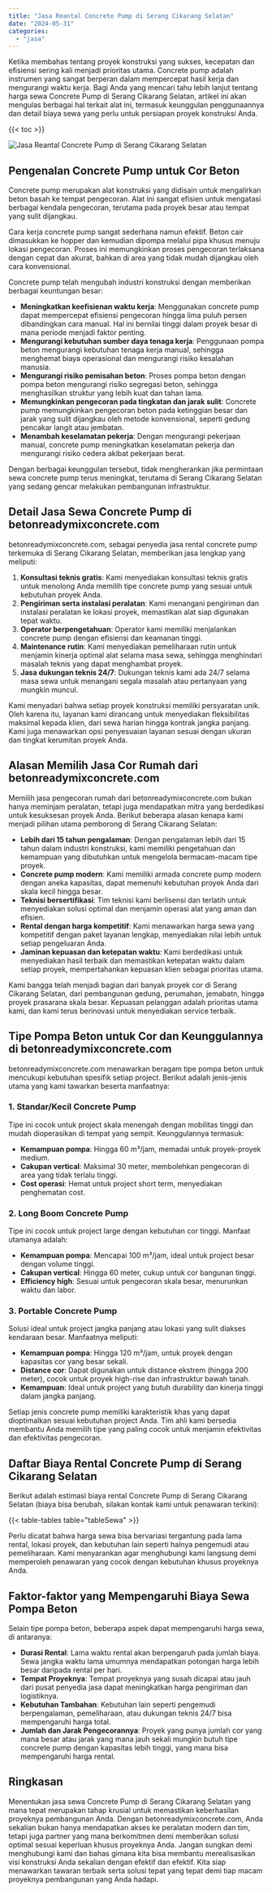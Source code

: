 ```yaml
---
title: "Jasa Reantal Concrete Pump di Serang Cikarang Selatan"
date: "2024-05-31"
categories: 
  - "jasa"
---
```


Ketika membahas tentang proyek konstruksi yang sukses, kecepatan dan efisiensi sering kali menjadi prioritas utama. Concrete pump adalah instrumen yang sangat berperan dalam mempercepat hasil kerja dan mengurangi waktu kerja. Bagi Anda yang mencari tahu lebih lanjut tentang harga sewa Concrete Pump di Serang Cikarang Selatan, artikel ini akan mengulas berbagai hal terkait alat ini, termasuk keunggulan penggunaannya dan detail biaya sewa yang perlu untuk persiapan proyek konstruksi Anda.

{{< toc >}}

![Jasa Reantal Concrete Pump di Serang Cikarang Selatan](https://betoncor8.github.io/pump/concrete-pump%20(27).png)

## Pengenalan Concrete Pump untuk Cor Beton

Concrete pump merupakan alat konstruksi yang didisain untuk mengalirkan beton basah ke tempat pengecoran. Alat ini sangat efisien untuk mengatasi berbagai kendala pengecoran, terutama pada proyek besar atau tempat yang sulit dijangkau.

Cara kerja concrete pump sangat sederhana namun efektif. Beton cair dimasukkan ke hopper dan kemudian dipompa melalui pipa khusus menuju lokasi pengecoran. Proses ini memungkinkan proses pengecoran terlaksana dengan cepat dan akurat, bahkan di area yang tidak mudah dijangkau oleh cara konvensional.

Concrete pump telah mengubah industri konstruksi dengan memberikan berbagai keuntungan besar:

- **Meningkatkan keefisienan waktu kerja**: Menggunakan concrete pump dapat mempercepat efisiensi pengecoran hingga lima puluh persen dibandingkan cara manual. Hal ini bernilai tinggi dalam proyek besar di mana periode menjadi faktor penting.
- **Mengurangi kebutuhan sumber daya tenaga kerja**: Penggunaan pompa beton mengurangi kebutuhan tenaga kerja manual, sehingga menghemat biaya operasional dan mengurangi risiko kesalahan manusia.
- **Mengurangi risiko pemisahan beton**: Proses pompa beton dengan pompa beton mengurangi risiko segregasi beton, sehingga menghasilkan struktur yang lebih kuat dan tahan lama.
- **Memungkinkan pengecoran pada tingkatan dan jarak sulit**: Concrete pump memungkinkan pengecoran beton pada ketinggian besar dan jarak yang sulit dijangkau oleh metode konvensional, seperti gedung pencakar langit atau jembatan.
- **Menambah keselamatan pekerja**: Dengan mengurangi pekerjaan manual, concrete pump meningkatkan keselamatan pekerja dan mengurangi risiko cedera akibat pekerjaan berat.

Dengan berbagai keunggulan tersebut, tidak mengherankan jika permintaan sewa concrete pump terus meningkat, terutama di Serang Cikarang Selatan yang sedang gencar melakukan pembangunan infrastruktur.

## Detail Jasa Sewa Concrete Pump di betonreadymixconcrete.com

betonreadymixconcrete.com, sebagai penyedia jasa rental concrete pump terkemuka di Serang Cikarang Selatan, memberikan jasa lengkap yang meliputi:

1. **Konsultasi teknis gratis**: Kami menyediakan konsultasi teknis gratis untuk menolong Anda memilih tipe concrete pump yang sesuai untuk kebutuhan proyek Anda.
2. **Pengiriman serta instalasi peralatan**: Kami menangani pengiriman dan instalasi peralatan ke lokasi proyek, memastikan alat siap digunakan tepat waktu.
3. **Operator berpengetahuan**: Operator kami memiliki menjalankan concrete pump dengan efisiensi dan keamanan tinggi.
4. **Maintenance rutin**: Kami menyediakan pemeliharaan rutin untuk menjamin kinerja optimal alat selama masa sewa, sehingga menghindari masalah teknis yang dapat menghambat proyek.
5. **Jasa dukungan teknis 24/7**: Dukungan teknis kami ada 24/7 selama masa sewa untuk menangani segala masalah atau pertanyaan yang mungkin muncul.

Kami menyadari bahwa setiap proyek konstruksi memiliki persyaratan unik. Oleh karena itu, layanan kami dirancang untuk menyediakan fleksibilitas maksimal kepada klien, dari sewa harian hingga kontrak jangka panjang. Kami juga menawarkan opsi penyesuaian layanan sesuai dengan ukuran dan tingkat kerumitan proyek Anda.

## Alasan Memilih Jasa Cor Rumah dari betonreadymixconcrete.com

Memilih jasa pengecoran rumah dari betonreadymixconcrete.com bukan hanya meminjam peralatan, tetapi juga mendapatkan mitra yang berdedikasi untuk kesuksesan proyek Anda. Berikut beberapa alasan kenapa kami menjadi pilihan utama pemborong di Serang Cikarang Selatan:

- **Lebih dari 15 tahun pengalaman**: Dengan pengalaman lebih dari 15 tahun dalam industri konstruksi, kami memiliki pengetahuan dan kemampuan yang dibutuhkan untuk mengelola bermacam-macam tipe proyek.
- **Concrete pump modern**: Kami memiliki armada concrete pump modern dengan aneka kapasitas, dapat memenuhi kebutuhan proyek Anda dari skala kecil hingga besar.
- **Teknisi bersertifikasi**: Tim teknisi kami berlisensi dan terlatih untuk menyediakan solusi optimal dan menjamin operasi alat yang aman dan efisien.
- **Rental dengan harga kompetitif**: Kami menawarkan harga sewa yang kompetitif dengan paket layanan lengkap, menyediakan nilai lebih untuk setiap pengeluaran Anda.
- **Jaminan kepuasan dan ketepatan waktu**: Kami berdedikasi untuk menyediakan hasil terbaik dan memastikan ketepatan waktu dalam setiap proyek, mempertahankan kepuasan klien sebagai prioritas utama.

Kami bangga telah menjadi bagian dari banyak proyek cor di Serang Cikarang Selatan, dari pembangunan gedung, perumahan, jemabatn, hingga proyek prasarana skala besar. Kepuasan pelanggan adalah prioritas utama kami, dan kami terus berinovasi untuk menyediakan service terbaik.

## Tipe Pompa Beton untuk Cor dan Keunggulannya di betonreadymixconcrete.com

betonreadymixconcrete.com menawarkan beragam tipe pompa beton untuk mencukupi kebutuhan spesifik setiap project. Berikut adalah jenis-jenis utama yang kami tawarkan beserta manfaatnya:

### 1\. Standar/Kecil Concrete Pump

Tipe ini cocok untuk project skala menengah dengan mobilitas tinggi dan mudah dioperasikan di tempat yang sempit. Keunggulannya termasuk:

- **Kemampuan pompa**: Hingga 60 m³/jam, memadai untuk proyek-proyek medium.
- **Cakupan vertical**: Maksimal 30 meter, membolehkan pengecoran di area yang tidak terlalu tinggi.
- **Cost operasi**: Hemat untuk project short term, menyediakan penghematan cost.

### 2\. Long Boom Concrete Pump

Tipe ini cocok untuk project large dengan kebutuhan cor tinggi. Manfaat utamanya adalah:

- **Kemampuan pompa**: Mencapai 100 m³/jam, ideal untuk project besar dengan volume tinggi.
- **Cakupan vertical**: Hingga 60 meter, cukup untuk cor bangunan tinggi.
- **Efficiency high**: Sesuai untuk pengecoran skala besar, menurunkan waktu dan labor.

### 3\. Portable Concrete Pump

Solusi ideal untuk project jangka panjang atau lokasi yang sulit diakses kendaraan besar. Manfaatnya meliputi:

- **Kemampuan pompa**: Hingga 120 m³/jam, untuk proyek dengan kapasitas cor yang besar sekali.
- **Distance cor**: Dapat digunakan untuk distance ekstrem (hingga 200 meter), cocok untuk proyek high-rise dan infrastruktur bawah tanah.
- **Kemampuan**: Ideal untuk project yang butuh durability dan kinerja tinggi dalam jangka panjang.

Setiap jenis concrete pump memiliki karakteristik khas yang dapat dioptimalkan sesuai kebutuhan project Anda. Tim ahli kami bersedia membantu Anda memilih tipe yang paling cocok untuk menjamin efektivitas dan efektivitas pengecoran.

## Daftar Biaya Rental Concrete Pump di Serang Cikarang Selatan

Berikut adalah estimasi biaya rental Concrete Pump di Serang Cikarang Selatan (biaya bisa berubah, silakan kontak kami untuk penawaran terkini):

{{< table-tables table="tableSewa" >}}

Perlu dicatat bahwa harga sewa bisa bervariasi tergantung pada lama rental, lokasi proyek, dan kebutuhan lain seperti halnya pengemudi atau pemeliharaan. Kami menyarankan agar menghubungi kami langsung demi memperoleh penawaran yang cocok dengan kebutuhan khusus proyeknya Anda.

## Faktor-faktor yang Mempengaruhi Biaya Sewa Pompa Beton

Selain tipe pompa beton, beberapa aspek dapat mempengaruhi harga sewa, di antaranya:

- **Durasi Rental**: Lama waktu rental akan berpengaruh pada jumlah biaya. Sewa jangka waktu lama umumnya mendapatkan potongan harga lebih besar daripada rental per hari.
- **Tempat Proyeknya**: Tempat proyeknya yang susah dicapai atau jauh dari pusat penyedia jasa dapat meningkatkan harga pengiriman dan logistiknya.
- **Kebutuhan Tambahan**: Kebutuhan lain seperti pengemudi berpengalaman, pemeliharaan, atau dukungan teknis 24/7 bisa mempengaruhi harga total.
- **Jumlah dan Jarak Pengecorannya**: Proyek yang punya jumlah cor yang mana besar atau jarak yang mana jauh sekali mungkin butuh tipe concrete pump dengan kapasitas lebih tinggi, yang mana bisa mempengaruhi harga rental.

## Ringkasan

Menentukan jasa sewa Concrete Pump di Serang Cikarang Selatan yang mana tepat merupakan tahap krusial untuk memastikan keberhasilan proyeknya pembangunan Anda. Dengan betonreadymixconcrete.com, Anda sekalian bukan hanya mendapatkan akses ke peralatan modern dan tim, tetapi juga partner yang mana berkomitmen demi memberikan solusi optimal sesuai keperluan khusus proyeknya Anda. Jangan sungkan demi menghubungi kami dan bahas gimana kita bisa membantu merealisasikan visi konstruksi Anda sekalian dengan efektif dan efektif. Kita siap menawarkan tawaran terbaik serta solusi tepat yang tepat demi tiap macam proyeknya pembangunan yang Anda hadapi.
